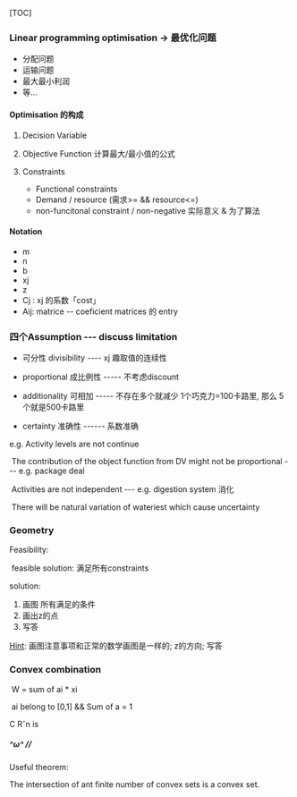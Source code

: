 [TOC]

### Linear programming optimisation  ->   最优化问题

+ 分配问题
+ 运输问题
+ 最大最小利润
+ 等... 



#### Optimisation 的构成

1. Decision Variable 

2. Objective Function   计算最大/最小值的公式

3. Constraints

   + Functional constraints
   + Demand / resource  (需求>= && resource<=)

   - non-funcitonal constraint / non-negative 实际意义 & 为了算法

[Hint]: 计算算式要对齐

#### Notation

+ m
+ n
+ b
+  xj
+  z
+ Cj : xj 的系数「cost」
+ Aij: matrice -- coeficient matrices 的 entry



### 四个Assumption --- discuss limitation 

- 可分性 divisibility  ---- xj 趣取值的连续性

- proportional 成比例性 ----- 不考虑discount
- additionality 可相加 ----- 不存在多个就减少 1个巧克力=100卡路里, 那么 5个就是500卡路里
- certainty 准确性 ------ 系数准确

e.g. Activity levels are not continue

​		The contribution of the object function from DV might not be proportional --- e.g. package deal

​		Activities are not independent --- e.g. digestion system 消化

​		There will be natural variation of wateriest which cause uncertainty 



### Geometry

Feasibility:

​		feasible solution: 满足所有constraints 



solution: 

1. 画图 所有满足的条件
2. 画出z的点
3. 写答

[Hint]: 画图注意事项和正常的数学画图是一样的; z的方向; 写答



### Convex combination



​	W = sum of ai * xi

​	ai belong to [0,1]  &&  Sum of a = 1

C Rˆn is 



##### ^ω^   //

Useful theorem: 

The intersection of ant finite number of convex sets is a convex set. 





